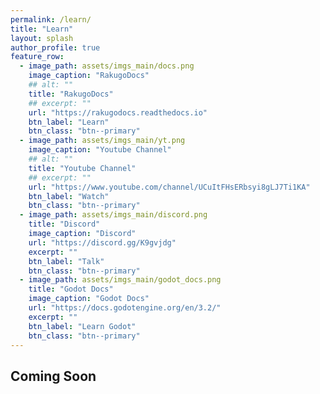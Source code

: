 ```yaml
---
permalink: /learn/
title: "Learn"
layout: splash
author_profile: true
feature_row:
  - image_path: assets/imgs_main/docs.png
    image_caption: "RakugoDocs"
    ## alt: ""
    title: "RakugoDocs"
    ## excerpt: ""
    url: "https://rakugodocs.readthedocs.io"
    btn_label: "Learn"
    btn_class: "btn--primary"
  - image_path: assets/imgs_main/yt.png
    image_caption: "Youtube Channel"
    ## alt: ""
    title: "Youtube Channel"
    ## excerpt: ""
    url: "https://www.youtube.com/channel/UCuItFHsERbsyi8gLJ7Ti1KA"
    btn_label: "Watch"
    btn_class: "btn--primary"
  - image_path: assets/imgs_main/discord.png
    title: "Discord"
    image_caption: "Discord"
    url: "https://discord.gg/K9gvjdg"
    excerpt: ""
    btn_label: "Talk"
    btn_class: "btn--primary"
  - image_path: assets/imgs_main/godot_docs.png
    title: "Godot Docs"
    image_caption: "Godot Docs"
    url: "https://docs.godotengine.org/en/3.2/"
    excerpt: ""
    btn_label: "Learn Godot"
    btn_class: "btn--primary"
---
```


<!-- {% include feature_row %} -->

## Coming Soon
